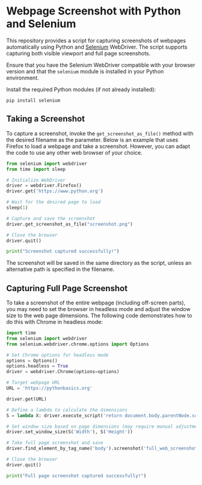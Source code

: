 # Webpage Screenshot with Python and Selenium

This repository provides a script for capturing screenshots of webpages automatically using Python and [Selenium](https://pythonbasics.org/selenium-screenshot/) WebDriver. The script supports capturing both visible viewport and full page screenshots.

Ensure that you have the Selenium WebDriver compatible with your browser version and that the `selenium` module is installed in your Python environment. 

Install the required Python modules (if not already installed):

```shell
pip install selenium
```

## Taking a Screenshot

To capture a screenshot, invoke the `get_screenshot_as_file()` method with the desired filename as the parameter. Below is an example that uses Firefox to load a webpage and take a screenshot. However, you can adapt the code to use any other web browser of your choice.

```python
from selenium import webdriver
from time import sleep

# Initialize WebDriver
driver = webdriver.Firefox()
driver.get('https://www.python.org')

# Wait for the desired page to load
sleep(1)

# Capture and save the screenshot
driver.get_screenshot_as_file("screenshot.png")

# Close the browser
driver.quit()

print("Screenshot captured successfully!")
```

The screenshot will be saved in the same directory as the script, unless an alternative path is specified in the filename.

## Capturing Full Page Screenshot

To take a screenshot of the entire webpage (including off-screen parts), you may need to set the browser in headless mode and adjust the window size to the web page dimensions. The following code demonstrates how to do this with Chrome in headless mode:

```python
import time
from selenium import webdriver
from selenium.webdriver.chrome.options import Options

# Set Chrome options for headless mode
options = Options()
options.headless = True
driver = webdriver.Chrome(options=options)

# Target webpage URL
URL = 'https://pythonbasics.org'

driver.get(URL)

# Define a lambda to calculate the dimensions
S = lambda X: driver.execute_script('return document.body.parentNode.scroll'+X)

# Set window size based on page dimensions (may require manual adjustment)
driver.set_window_size(S('Width'), S('Height'))

# Take full page screenshot and save
driver.find_element_by_tag_name('body').screenshot('full_web_screenshot.png')

# Close the browser
driver.quit()

print("Full page screenshot captured successfully!")
```